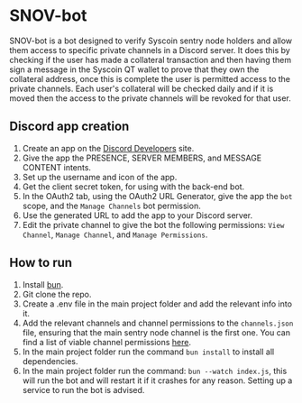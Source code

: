 # SNOV-bot

SNOV-bot is a bot designed to verify Syscoin sentry node holders and allow them access to specific private channels in a Discord server. It does this by checking if the user has made a collateral transaction and then having them sign a message in the Syscoin QT wallet to prove that they own the collateral address, once this is complete the user is permitted access to the private channels. Each user's collateral will be checked daily and if it is moved then the access to the private channels will be revoked for that user.

## Discord app creation
1. Create an app on the [Discord Developers](https://discord.com/developers/applications) site.
2. Give the app the PRESENCE, SERVER MEMBERS, and MESSAGE CONTENT intents.
3. Set up the username and icon of the app.
4. Get the client secret token, for using with the back-end bot.
5. In the OAuth2 tab, using the OAuth2 URL Generator, give the app the `bot` scope, and the `Manage Channels` bot permission.
6. Use the generated URL to add the app to your Discord server.
7. Edit the private channel to give the bot the following permissions: `View Channel`, `Manage Channel`, and `Manage Permissions`.

## How to run
1. Install [bun](https://bun.sh/).
2. Git clone the repo.
3. Create a .env file in the main project folder and add the relevant info into it.
4. Add the relevant channels and channel permissions to the `channels.json` file, ensuring that the main sentry node channel is the first one. You can find a list of viable channel permissions [here](https://discord.js.org/docs/packages/discord.js/main/PermissionFlagsBits:Variable).
5. In the main project folder run the command `bun install` to install all dependencies.
6. In the main project folder run the command: `bun --watch index.js`, this will run the bot and will restart it if it crashes for any reason. Setting up a service to run the bot is advised.

